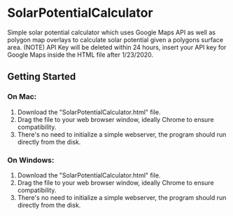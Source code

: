 # SolarPotentialCalculator

Simple solar potential calculator which uses Google Maps API as well as polygon map overlays to calculate solar potential given a polygons surface area. (NOTE) API Key will be deleted within 24 hours, insert your API key for Google Maps inside the HTML file after 1/23/2020.

## Getting Started

### On Mac:

1. Download the "SolarPotentialCalculator.html" file.
2. Drag the file to your web browser window, ideally Chrome to ensure compatibility.
3. There's no need to initialize a simple webserver, the program should run directly from the disk.

### On Windows:

1. Download the "SolarPotentialCalculator.html" file.
2. Drag the file to your web browser window, ideally Chrome to ensure compatibility.
3. There's no need to initialize a simple webserver, the program should run directly from the disk.

